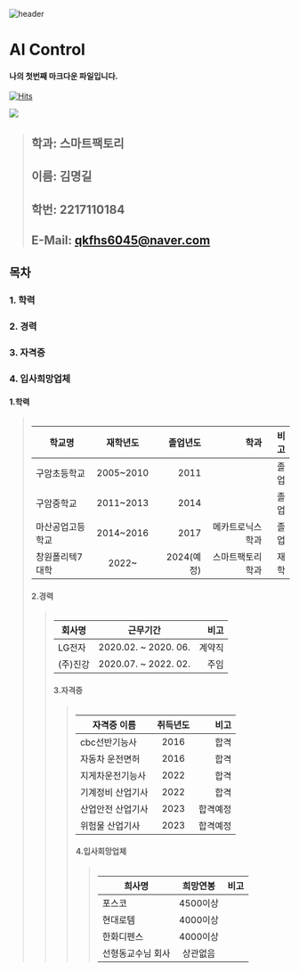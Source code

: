 ![header](https://capsule-render.vercel.app/api?type=Slice&color=auto&height=300&section=header&text=명길이의%20&프로필animation=blinking&fontSize=90&rotate=-340)
# AI Control
#### 나의 첫번째 마크다운 파일입니다.



[![Hits](https://hits.seeyoufarm.com/api/count/incr/badge.svg?url=https%3A%2F%2Fgithub.com%2FMyeonggilKim&count_bg=%2379C83D&title_bg=%2311C4CA&icon=&icon_color=%23E7E7E7&title=%EB%B0%A9%EB%AC%B8%EC%9E%90%EC%88%98&edge_flat=false)](https://hits.seeyoufarm.com)

<a href="https://www.instagram.com/_myeong_gil/" target="_blank"><img src="https://img.shields.io/badge/instargram-E4405F?style=flat-square&logo=Instagram&logoColor=white"/></a>

 

> 
> ##  **학과: 스마트팩토리**
> ##  **이름: 김명길**   
> ##  **학번: 2217110184**    
> ##  **E-Mail: qkfhs6045@naver.com**    


## 목차    
###  1. 학력 
###  2. 경력    
###  3. 자격증
###  4. 입사희망업체   

 #### 1.학력
> <table>
|학교명 | 재학년도 | 졸업년도 | 학과 | 비고
|------------|:------------------:|-------:|--------------:|---------:|
| 구암초등학교 | 2005~2010 | 2011 |   | 졸업
| 구암중학교 | 2011~2013 | 2014 |    | 졸업
| 마산공업고등학교 | 2014~2016 | 2017 | 메카트로닉스학과 | 졸업
| 창원폴리텍7대학| 2022~ | 2024(예정)| 스마트팩토리학과 | 재학



#### 2.경력
> <table>
| 회사명 | 근무기간  | 비고
|------------|:-------------------:|-------:|
| LG전자 | 2020.02. ~ 2020. 06. | 계약직 |
| (주)진강 | 2020.07. ~ 2022. 02. | 주임 |



#### 3.자격증
> <table>
| 자격증 이름 | 취득년도  | 비고
|------------|:-------------------:|-------:|
| cbc선반기능사 | 2016 | 합격 |
| 자동차 운전면허 | 2016 | 합격 |
| 지게차운전기능사 | 2022 | 합격 |
| 기계정비 산업기사 | 2022 | 합격 |
| 산업안전 산업기사 | 2023 | 합격예정 |
| 위험물 산업기사 | 2023 | 합격예정 |

  
 



#### 4.입사희망업체
> <table>
| 희사명 | 희망연봉  | 비고
|------------|:-------------------:|-------:|
| 포스코 | 4500이상 |
| 현대로템 | 4000이상 |
| 한화디펜스 | 4000이상 |
| 선형동교수님 회사 | 상관없음 |
